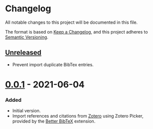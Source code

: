 # Changelog
All notable changes to this project will be documented in this file.

The format is based on [Keep a Changelog](https://keepachangelog.com/en/1.0.0/),
and this project adheres to [Semantic Versioning](https://semver.org/spec/v2.0.0.html).

## [Unreleased]
- Prevent import duplicate BibTex entries.

# [0.0.1] - 2021-06-04
### Added
- Initial version.
- Import references and citations from [Zotero](https://www.zotero.org/) using Zotero Picker, provided by the [Better BibTeX](https://retorque.re/zotero-better-bibtex/) extension.

[Unreleased]: https://github.com/thild/referencite/compare/release-0.0.2...HEAD
[0.0.1]: https://github.com/thild/referencite/releases/tag/v0.0.1